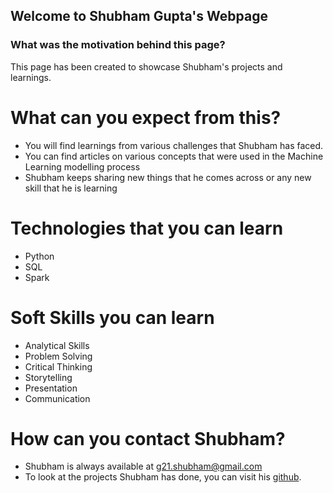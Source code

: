 ## Welcome to Shubham Gupta's Webpage

### What was the motivation behind this page?

This page has been created to showcase Shubham's projects and learnings.

# What can you expect from this?

- You will find learnings from various challenges that Shubham has faced.
- You can find articles on various concepts that were used in the Machine Learning modelling process
- Shubham keeps sharing new things that he comes across or any new skill that he is learning

# Technologies that you can learn 

- Python
- SQL
- Spark

# Soft Skills you can learn

- Analytical Skills
- Problem Solving
- Critical Thinking
- Storytelling
- Presentation
- Communication


# How can you contact Shubham?

- Shubham is always available at g21.shubham@gmail.com
- To look at the projects Shubham has done, you can visit his [github](https://github.com/g21shubham).
